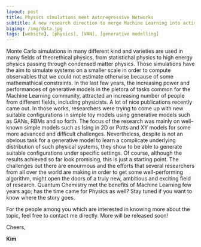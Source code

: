 ```yaml
---
layout: post
title: Physics simulations meet Autoregressive Networks
subtitle: A new research direction to merge Machine Learning into active research in Physics
bigimg: /img/data.jpg
tags: [website], [physics], [VAN], [generative modelling]
---
```


Monte Carlo simulations in many different kind and varieties are used in many fields of theorethical physics, from statistichal physics to high energy physics passing through condensed matter physics.
Those simulations have the aim to simulate systems on a smaller scale in order to compute observables that we could not estimate otherwise because of some mathemathical constraints.
In the last few years, the increasing power and performances of generative models in the pletora of tasks common for the Machine Learning community, attracted
an increasing number of people from different fields, including physicists. A lot of nice publications recently came out. In those works, researchers were trying to come up with new suitable configurations in simple toy models using generative models such as 
GANs, RBMs and so forth. The focus of the research was mainly on well-known simple models such as Ising in 2D or Potts and XY models for some more advanced and difficult challenges. 
Nevertheless, despite is not an obvious task for a generative model to learn a complicate underlying distribution of such physical systems, they show to be able to generate suitable configurations under specific settings.
Of course, although the results achieved so far look promising, this is just a starting point. The challenges out there are enourmous and the efforts that several researchers from all over the world are making in order to get some well-performing algorithm, 
might open the doors of a truly new, ambitious and exciting field of research. 
Quantum Chemistry met the benefits of Machine Learning few years ago; has the time came for Physics as well?
Stay tuned if you want to know where the story goes.   

For the people among you which are interested in knowing more about the topic, feel free to contact me directly. 
More will be released soon!  

Cheers,

**Kim**
